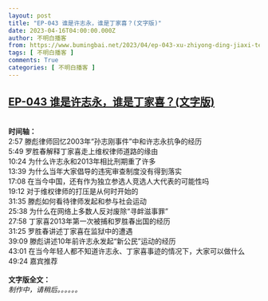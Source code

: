 ```yaml
---
layout: post
title: "EP-043 谁是许志永，谁是丁家喜？(文字版)"
date: 2023-04-16T04:00:00.000Z
author: 不明白播客
from: https://www.bumingbai.net/2023/04/ep-043-xu-zhiyong-ding-jiaxi-text/?utm_source=rss&utm_medium=rss&utm_campaign=ep-043-xu-zhiyong-ding-jiaxi-text
tags: [ 不明白播客 ]
comments: True
categories: [ 不明白播客 ]
---
```

<!--1681617600000-->
[EP-043 谁是许志永，谁是丁家喜？(文字版)](https://www.bumingbai.net/2023/04/ep-043-xu-zhiyong-ding-jiaxi-text/?utm_source=rss&utm_medium=rss&utm_campaign=ep-043-xu-zhiyong-ding-jiaxi-text)
------

<div>
<div id="buzzsprout-player-12656584"></div><script src="https://www.buzzsprout.com/1982525/12656584-.js?container_id=buzzsprout-player-12656584&#038;player=small" type="text/javascript" charset="utf-8"></script><p><br><strong>时间轴：<br></strong>2:57 滕彪律师回忆2003年“孙志刚事件”中和许志永抗争的经历<br>5:49 罗胜春解释丁家喜走上维权律师道路的缘由<br>10:24 为什么许志永和2013年相比刑期重了许多<br>13:39 为什么当年大家倡导的违宪审查制度没有得到落实<br>17:08 在当今中国，还有作为独立参选人竞选人大代表的可能性吗<br>19:12 对于维权律师的打压是从何时开始的<br>31:35 滕彪如何看待律师发起和参与社会运动<br>25:38 为什么在网络上多数人反对废除“寻衅滋事罪”<br>27:58 丁家喜2013年第一次被捕和罗胜春出国的经历<br>31:25 罗胜春讲述丁家喜在监狱中的遭遇<br>39:09 滕彪讲述10年前许志永发起“新公民”运动的经历<br>43:01 在当今年轻人都不知道许志永、丁家喜事迹的情况下，大家可以做什么<br>49:24 嘉宾推荐<br><br><strong>文字版全文：<br></strong><em>制作中，请稍后。。。。。。</em></p><p></p><p></p><p></p>
</div>
